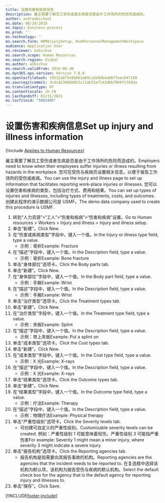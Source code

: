 ```yaml
---
title: 设置伤害和疾病信息
description: 雇主需要了解员工受伤或者生病是否是由于工作场所的危险而造成的。
author: andreabichsel
ms.date: 08/29/2018
ms.topic: business-process
ms.prod: ''
ms.technology: ''
ms.search.form: HRMInjurySetup, HcmPersonnelManagementWorkspace
audience: Application User
ms.reviewer: anbichse
ms.search.scope: Human Resources
ms.search.region: Global
ms.author: anbichse
ms.search.validFrom: 2016-06-30
ms.dyn365.ops.version: Version 7.0.0
ms.openlocfilehash: 19512a075a9b863a84ca3e9db4a06f7eac047140
ms.sourcegitcommit: 3cdc42346bb653c13ab33a7142dbb7969f1f6dda
ms.translationtype: HT
ms.contentlocale: zh-CN
ms.lasthandoff: 03/31/2021
ms.locfileid: "5802495"
---
```

# <a name="set-up-injury-and-illness-information"></a><span data-ttu-id="f527a-103">设置伤害和疾病信息</span><span class="sxs-lookup"><span data-stu-id="f527a-103">Set up injury and illness information</span></span>

[!include [Applies to Human Resources](../includes/applies-to-hr.md)]



<span data-ttu-id="f527a-104">雇主需要了解员工受伤或者生病是否是由于工作场所的危险而造成的。</span><span class="sxs-lookup"><span data-stu-id="f527a-104">Employers need to know when their employees suffer injuries or illness resulting from hazards in the workplace.</span></span> <span data-ttu-id="f527a-105">您可在受伤与疾病页设置相关信息，以便于报告工作场所的受伤或疾病。</span><span class="sxs-lookup"><span data-stu-id="f527a-105">You can use the injury and illness page to set up information that facilitates reporting work-place injuries or illnesses.</span></span> <span data-ttu-id="f527a-106">您可以设置伤害和疾病的类型，包括治疗方式、费用和结果。</span><span class="sxs-lookup"><span data-stu-id="f527a-106">You can set up types of injuries and illnesses, including types of treatments, costs, and outcomes.</span></span> <span data-ttu-id="f527a-107">创建此程序的演示数据公司是 USMF。</span><span class="sxs-lookup"><span data-stu-id="f527a-107">The demo data company used to create this procedure is USMF.</span></span>

1. <span data-ttu-id="f527a-108">转到“人力资源”>“工人”>“伤害和疾病”>“伤害和疾病”设置。</span><span class="sxs-lookup"><span data-stu-id="f527a-108">Go to Human resources > Workers > Injury and illness > Injury and illness setup.</span></span>
2. <span data-ttu-id="f527a-109">单击“新建”。</span><span class="sxs-lookup"><span data-stu-id="f527a-109">Click New.</span></span>
3. <span data-ttu-id="f527a-110">在“伤害或疾病类型”字段中，键入一个值。</span><span class="sxs-lookup"><span data-stu-id="f527a-110">In the Injury or illness type field, type a value.</span></span>
    * <span data-ttu-id="f527a-111">示例：骨折</span><span class="sxs-lookup"><span data-stu-id="f527a-111">Example: Fracture</span></span>  
4. <span data-ttu-id="f527a-112">在“描述”字段中，键入一个值。</span><span class="sxs-lookup"><span data-stu-id="f527a-112">In the Description field, type a value.</span></span>
    * <span data-ttu-id="f527a-113">示例：骨折</span><span class="sxs-lookup"><span data-stu-id="f527a-113">Example: Bone fracture</span></span>  
5. <span data-ttu-id="f527a-114">单击“身体部位”选项卡。</span><span class="sxs-lookup"><span data-stu-id="f527a-114">Click the Body parts tab.</span></span>
6. <span data-ttu-id="f527a-115">单击“新建”。</span><span class="sxs-lookup"><span data-stu-id="f527a-115">Click New.</span></span>
7. <span data-ttu-id="f527a-116">在“身体部位”字段中，键入一个值。</span><span class="sxs-lookup"><span data-stu-id="f527a-116">In the Body part field, type a value.</span></span>
    * <span data-ttu-id="f527a-117">示例：手腕</span><span class="sxs-lookup"><span data-stu-id="f527a-117">Example: Wrist</span></span>  
8. <span data-ttu-id="f527a-118">在“描述”字段中，键入一个值。</span><span class="sxs-lookup"><span data-stu-id="f527a-118">In the Description field, type a value.</span></span>
    * <span data-ttu-id="f527a-119">示例：手腕</span><span class="sxs-lookup"><span data-stu-id="f527a-119">Example: Wrist</span></span>  
9. <span data-ttu-id="f527a-120">单击“治疗类型”选项卡。</span><span class="sxs-lookup"><span data-stu-id="f527a-120">Click the Treatment types tab.</span></span>
10. <span data-ttu-id="f527a-121">单击“新建”。</span><span class="sxs-lookup"><span data-stu-id="f527a-121">Click New.</span></span>
11. <span data-ttu-id="f527a-122">在“治疗类型”字段中，键入一个值。</span><span class="sxs-lookup"><span data-stu-id="f527a-122">In the Treatment type field, type a value.</span></span>
    * <span data-ttu-id="f527a-123">示例：夹板</span><span class="sxs-lookup"><span data-stu-id="f527a-123">Example: Splint</span></span>  
12. <span data-ttu-id="f527a-124">在“描述”字段中，键入一个值。</span><span class="sxs-lookup"><span data-stu-id="f527a-124">In the Description field, type a value.</span></span>
    * <span data-ttu-id="f527a-125">示例：带上夹板</span><span class="sxs-lookup"><span data-stu-id="f527a-125">Example: Put a splint on</span></span>  
13. <span data-ttu-id="f527a-126">单击“成本类型”选项卡。</span><span class="sxs-lookup"><span data-stu-id="f527a-126">Click the Cost types tab.</span></span>
14. <span data-ttu-id="f527a-127">单击“新建”。</span><span class="sxs-lookup"><span data-stu-id="f527a-127">Click New.</span></span>
15. <span data-ttu-id="f527a-128">在“成本类型”字段中，键入一个值。</span><span class="sxs-lookup"><span data-stu-id="f527a-128">In the Cost type field, type a value.</span></span>
    * <span data-ttu-id="f527a-129">示例：X 光</span><span class="sxs-lookup"><span data-stu-id="f527a-129">Example: X-rays</span></span>  
16. <span data-ttu-id="f527a-130">在“描述”字段中，键入一个值。</span><span class="sxs-lookup"><span data-stu-id="f527a-130">In the Description field, type a value.</span></span>
    * <span data-ttu-id="f527a-131">示例：X 光</span><span class="sxs-lookup"><span data-stu-id="f527a-131">Example: X-rays</span></span>  
17. <span data-ttu-id="f527a-132">单击“结果类型”选项卡。</span><span class="sxs-lookup"><span data-stu-id="f527a-132">Click the Outcome types tab.</span></span>
18. <span data-ttu-id="f527a-133">单击“新建”。</span><span class="sxs-lookup"><span data-stu-id="f527a-133">Click New.</span></span>
19. <span data-ttu-id="f527a-134">在“结果类型”字段中，键入一个值。</span><span class="sxs-lookup"><span data-stu-id="f527a-134">In the Outcome type field, type a value.</span></span>
    * <span data-ttu-id="f527a-135">示例：疗法</span><span class="sxs-lookup"><span data-stu-id="f527a-135">Example: Therapy</span></span>  
20. <span data-ttu-id="f527a-136">在“描述”字段中，键入一个值。</span><span class="sxs-lookup"><span data-stu-id="f527a-136">In the Description field, type a value.</span></span>
    * <span data-ttu-id="f527a-137">示例：物理疗法</span><span class="sxs-lookup"><span data-stu-id="f527a-137">Example: Physical therapy</span></span>  
21. <span data-ttu-id="f527a-138">单击“严重性级别”选项卡。</span><span class="sxs-lookup"><span data-stu-id="f527a-138">Click the Severity levels tab.</span></span>
    * <span data-ttu-id="f527a-139">可创建可自定义的严重性级别。</span><span class="sxs-lookup"><span data-stu-id="f527a-139">Customizable severity levels can be created.</span></span> <span data-ttu-id="f527a-140">例如：严重性级别 1 可能意味着轻伤，严重性级别 3 可能指严重伤害</span><span class="sxs-lookup"><span data-stu-id="f527a-140">For example: Severity 1 might mean a minor injury, where severity 3 might indicate a severe injury.</span></span>  
22. <span data-ttu-id="f527a-141">单击“报告机构”选项卡。</span><span class="sxs-lookup"><span data-stu-id="f527a-141">Click the Reporting agencies tab.</span></span>
    * <span data-ttu-id="f527a-142">报告机构是指需要向其报告事故的机构。</span><span class="sxs-lookup"><span data-stu-id="f527a-142">Reporting agencies are the agencies that the incident needs to be reported to.</span></span> <span data-ttu-id="f527a-143">在复选框中选择该机构为默认项，该机构为报告受伤与疾病的默认机构。</span><span class="sxs-lookup"><span data-stu-id="f527a-143">Select the default check box for the agency that is the default agency for reporting injury and illnesses to.</span></span>  
23. <span data-ttu-id="f527a-144">单击“保存”。</span><span class="sxs-lookup"><span data-stu-id="f527a-144">Click Save.</span></span>



[!INCLUDE[footer-include](../includes/footer-banner.md)]